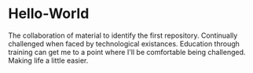 # Hello-World
The collaboration of material to identify the first repository.
Continually challenged when faced by technological existances.
Education through training can get me to a point where I'll be comfortable being challenged.
Making life a little easier.
